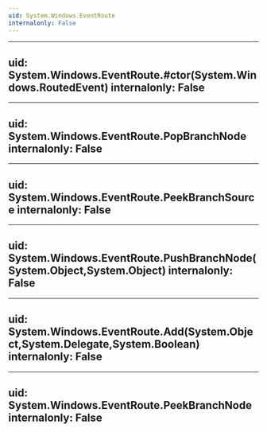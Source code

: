 ```yaml
---
uid: System.Windows.EventRoute
internalonly: False
---
```


---
uid: System.Windows.EventRoute.#ctor(System.Windows.RoutedEvent)
internalonly: False
---

---
uid: System.Windows.EventRoute.PopBranchNode
internalonly: False
---

---
uid: System.Windows.EventRoute.PeekBranchSource
internalonly: False
---

---
uid: System.Windows.EventRoute.PushBranchNode(System.Object,System.Object)
internalonly: False
---

---
uid: System.Windows.EventRoute.Add(System.Object,System.Delegate,System.Boolean)
internalonly: False
---

---
uid: System.Windows.EventRoute.PeekBranchNode
internalonly: False
---
